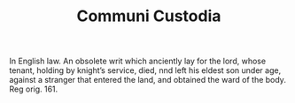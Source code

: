 ---
title: Communi Custodia
letter: C
permalink: "/definitions/bld-communi-custodia.html"
body: In English law. An obsolete writ which anciently lay for the lord, whose tenant,
  holding by knight’s service, died, nnd left his eldest son under age, against a
  stranger that entered the land, and obtained the ward of the body. Reg orig. 161.
published_at: '2018-07-07'
source: Black's Law Dictionary 2nd Ed (1910)
layout: post
---